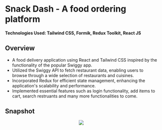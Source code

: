 # Snack Dash - A food ordering platform

#### Technologies Used: Tailwind CSS, Formik, Redux Toolkit, React JS 

## Overview 
* A food delivery application using React and Tailwind CSS inspired by the functionality of the popular Swiggy app.
* Utilized the Swiggy API to fetch restaurant data, enabling users to browse through a wide selection of restaurants and cuisines.
* Incorporated Redux for efficient state management, enhancing the application's scalability and performance.
* Implemented essential features such as login functionality, add items to cart, search restruants and many more functionalities to come.

## Snapshot
<div align="center">
  <img src="https://github.com/vivekanand-vr/Snackdash/assets/116813193/32812296-e775-48f5-8283-40f5beb43fd1"/> 
</div>
